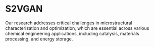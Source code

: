 # S2VGAN
Our research addresses critical challenges in microstructural characterization and optimization, which are essential across various chemical engineering applications, including catalysis, materials processing, and energy storage.
